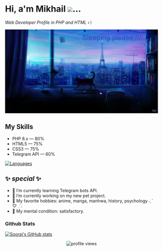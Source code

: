 # Hi, a'm Mikhail <img src="https://media.giphy.com/media/hvRJCLFzcasrR4ia7z/giphy.gif" style="width: 35px;">...
*Web Developer Profile in PHP and HTML* ‹𝟹

![Me](https://github.com/htmllove/htmllove/blob/main/Github_Readme2.jpg)

## My Skills

- PHP 8.x — 80%
- HTML5 — 75%
- CSS3 — 75%
- Telegram API — 60%

[![Languages](https://skillicons.dev/icons?i=js,html,css,php,nodejs)](https://skillicons.dev)

## ✨ _special_ ✨

- 🌱 I’m currently learning Telegram bots API.
- 🔭 I’m currently working on my new pet project.
- 💖 My favorite hobbies: anime, manga, manhwa, history, psychology ˗ˏˋ ♡ ˎˊ˗
- 💊 My mental condition: satisfactory.

### Github Stats 
[![Sooraj's GitHub stats](https://github-readme-stats.vercel.app/api?username=htmllove&show_icons=true&theme=dark#gh-dark-mode-only)](https://github.com/htmllove/github-readme-stats)

<p align="center">
  <img src="https://komarev.com/ghpvc/?username=htmllove&style=flat-square" alt="profile views"/>
</p>

<!--
TODO: Add a description about yourself for potential employers.
-->
